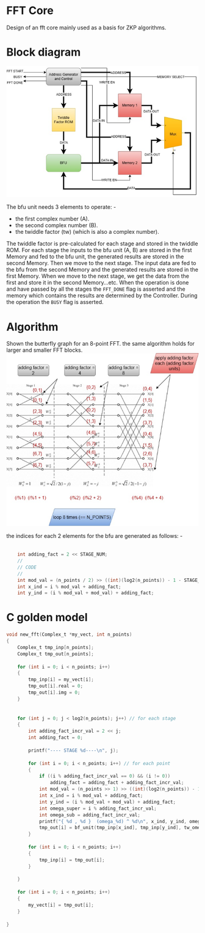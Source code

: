 # FFT Core
Design of an fft core mainly used as a basis for ZKP algorithms.


# Block diagram
![img](./fft_c/docs/FFT_CORE_BD.jpg)

The bfu unit needs 3 elements to operate: -
* the first complex number (A).
* the second complex number (B).
* the twiddle factor (tw) (which is also a complex number).

The twiddle factor is pre-calculated for each stage and stored in the twiddle ROM. For each stage the inputs to the bfu unit (A, B) are stored in the first Memory and fed to the bfu unit, the generated results are stored in the second Memory. Then we move to the next stage. The input data are fed to the bfu from the second Memory and the generated results are stored in the first Memory. When we move to the next stage, we get the data from the first and store it in the second Memory...etc. 
When the operation is done and have passed by all the stages the `FFT_DONE` flag is asserted and the memory which contains the results are determined by the Controller. During the operation the `BUSY` flag is asserted. 

# Algorithm

Shown the butterfly graph for an 8-point FFT. the same algorithm holds for larger and smaller FFT blocks.
![img2](./fft_c/docs/butter.jpg)

the indices for each 2 elements for the bfu are generated as follows: -

```c
    
    int adding_fact = 2 << STAGE_NUM;
    //
    // CODE
    //
    int mod_val = (n_points / 2) >> ((int)(log2(n_points)) - 1 - STAGE_NUM);
    int x_ind = i % mod_val + adding_fact;
    int y_ind = (i % mod_val + mod_val) + adding_fact;

```

# C golden model

```c
void new_fft(Complex_t *my_vect, int n_points)
{
    Complex_t tmp_inp[n_points];
    Complex_t tmp_out[n_points];

    for (int i = 0; i < n_points; i++)
    {
        tmp_inp[i] = my_vect[i];
        tmp_out[i].real = 0;
        tmp_out[i].img = 0;
    }
    

    for (int j = 0; j < log2(n_points); j++) // for each stage
    {
        int adding_fact_incr_val = 2 << j;
        int adding_fact = 0;

        printf("---- STAGE %d----\n", j);

        for (int i = 0; i < n_points; i++) // for each point
        {
            if ((i % adding_fact_incr_val == 0) && (i != 0))
                adding_fact = adding_fact + adding_fact_incr_val;
            int mod_val = (n_points >> 1) >> ((int)(log2(n_points)) - 1 - j);
            int x_ind = i % mod_val + adding_fact;
            int y_ind = (i % mod_val + mod_val) + adding_fact;
            int omega_super = i % adding_fact_incr_val;
            int omega_sub = adding_fact_incr_val;
            printf("{ %d , %d }  (omega_%d) ^ %d\n", x_ind, y_ind, omega_sub, omega_super);
            tmp_out[i] = bf_unit(tmp_inp[x_ind], tmp_inp[y_ind], tw_omega(omega_super, omega_sub));
        }

        for (int i = 0; i < n_points; i++)
        {
            tmp_inp[i] = tmp_out[i];
        }
        
    }

    for (int i = 0; i < n_points; i++)
    {
        my_vect[i] = tmp_out[i];
    }
    
}

```